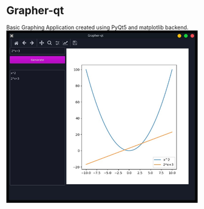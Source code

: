 # Grapher-qt
Basic Graphing Application created using PyQt5 and matplotlib backend.
![Sample Image](https://github.com/ashishsubedi/grapher-qt/blob/master/2.jpg)

